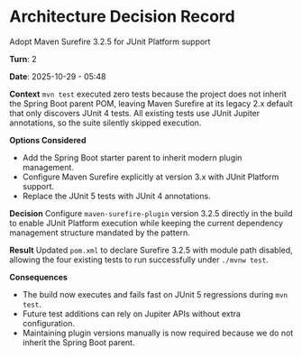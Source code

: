 # Architecture Decision Record

Adopt Maven Surefire 3.2.5 for JUnit Platform support

**Turn**: 2

**Date**: 2025-10-29 - 05:48

**Context**
`mvn test` executed zero tests because the project does not inherit the Spring Boot parent POM, leaving Maven Surefire at its legacy 2.x default that only discovers JUnit 4 tests. All existing tests use JUnit Jupiter annotations, so the suite silently skipped execution.

**Options Considered**
- Add the Spring Boot starter parent to inherit modern plugin management.
- Configure Maven Surefire explicitly at version 3.x with JUnit Platform support.
- Replace the JUnit 5 tests with JUnit 4 annotations.

**Decision**
Configure `maven-surefire-plugin` version 3.2.5 directly in the build to enable JUnit Platform execution while keeping the current dependency management structure mandated by the pattern.

**Result**
Updated `pom.xml` to declare Surefire 3.2.5 with module path disabled, allowing the four existing tests to run successfully under `./mvnw test`.

**Consequences**
- The build now executes and fails fast on JUnit 5 regressions during `mvn test`.
- Future test additions can rely on Jupiter APIs without extra configuration.
- Maintaining plugin versions manually is now required because we do not inherit the Spring Boot parent.
